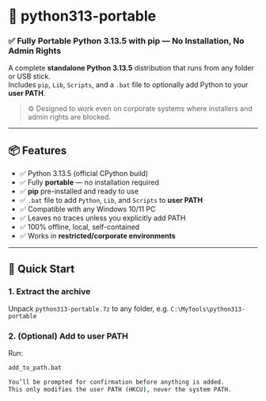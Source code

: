 # 🐍 python313-portable

### ✅ Fully Portable Python 3.13.5 with pip — No Installation, No Admin Rights

A complete **standalone Python 3.13.5** distribution that runs from any folder or USB stick.  
Includes `pip`, `Lib`, `Scripts`, and a `.bat` file to optionally add Python to your **user PATH**.

> ⚙️ Designed to work even on corporate systems where installers and admin rights are blocked.

---

## 📦 Features

- ✅ Python 3.13.5 (official CPython build)
- ✅ Fully **portable** — no installation required
- ✅ **pip** pre-installed and ready to use
- ✅ `.bat` file to add `Python`, `Lib`, and `Scripts` to **user PATH**
- ✅ Compatible with any Windows 10/11 PC
- ✅ Leaves no traces unless you explicitly add PATH
- ✅ 100% offline, local, self-contained
- ✅ Works in **restricted/corporate environments**

---

## 🚀 Quick Start

### 1. Extract the archive

Unpack `python313-portable.7z` to any folder, e.g. `C:\MyTools\python313-portable`

### 2. (Optional) Add to user PATH

Run:

```cmd
add_to_path.bat

You’ll be prompted for confirmation before anything is added.
This only modifies the user PATH (HKCU), never the system PATH.
